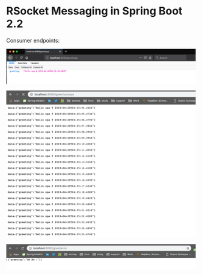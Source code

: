 # RSocket Messaging in Spring Boot 2.2

Consumer endpoints:

![](data/simple-request.png)

![](data/request-stream.png)

![](data/request-stream-error.png)
